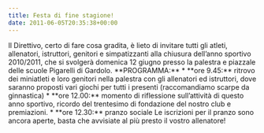 ```yaml
---
title: Festa di fine stagione!
date: 2011-06-05T20:35:38+00:00
---
```

Il Direttivo, certo di fare cosa gradita, è lieto di invitare tutti gli atleti, allenatori, istruttori, genitori e simpatizzanti alla chiusura dell’anno sportivo 2010/2011, che si svolgerà domenica 12 giugno presso la palestra e piazzale delle scuole Pigarelli di Gardolo. \*\*PROGRAMMA:\*\* \* \*\*ore 9.45:\*\* ritrovo dei miniatleti e loro genitori nella palestra con gli allenatori ed istruttori, dove saranno proposti vari giochi per tutti i presenti (raccomandiamo scarpe da ginnastica) \* \*\*ore 12.00:\*\* momento di riflessione sull’attività di questo anno sportivo, ricordo del trentesimo di fondazione del nostro club e premiazioni. \* \*\*ore 12.30:\*\* pranzo sociale Le iscrizioni per il pranzo sono ancora aperte, basta che avvisiate al più presto il vostro allenatore!